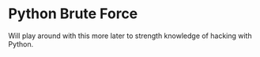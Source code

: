 # Python Brute Force

Will play around with this more later to strength knowledge of hacking with Python.

